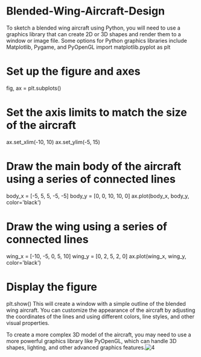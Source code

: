 # Blended-Wing-Aircraft-Design
To sketch a blended wing aircraft using Python, you will need to use a graphics library that can create 2D or 3D shapes and render them to a window or image file. Some options for Python graphics libraries include Matplotlib, Pygame, and PyOpenGL
import matplotlib.pyplot as plt

# Set up the figure and axes
fig, ax = plt.subplots()

# Set the axis limits to match the size of the aircraft
ax.set_xlim(-10, 10)
ax.set_ylim(-5, 15)

# Draw the main body of the aircraft using a series of connected lines
body_x = [-5, 5, 5, -5, -5]
body_y = [0, 0, 10, 10, 0]
ax.plot(body_x, body_y, color='black')

# Draw the wing using a series of connected lines
wing_x = [-10, -5, 0, 5, 10]
wing_y = [0, 2, 5, 2, 0]
ax.plot(wing_x, wing_y, color='black')

# Display the figure
plt.show()
This will create a window with a simple outline of the blended wing aircraft. You can customize the appearance of the aircraft by adjusting the coordinates of the lines and using different colors, line styles, and other visual properties.

To create a more complex 3D model of the aircraft, you may need to use a more powerful graphics library like PyOpenGL, which can handle 3D shapes, lighting, and other advanced graphics features.![4](https://user-images.githubusercontent.com/63648217/210184094-0ad57c86-6a8d-456e-8f33-b542fe6d4ecd.jpg)
